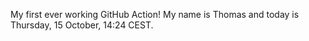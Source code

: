 My first ever working GitHub Action!
My name is Thomas and today is Thursday, 15 October, 14:24 CEST. 
